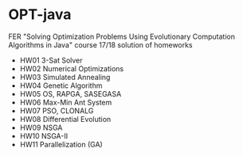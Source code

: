# OPT-java
FER "Solving Optimization Problems Using Evolutionary Computation Algorithms in Java" course 17/18 solution of homeworks

- HW01 3-Sat Solver
- HW02 Numerical Optimizations
- HW03 Simulated Annealing
- HW04 Genetic Algorithm
- HW05 OS, RAPGA, SASEGASA
- HW06 Max-Min Ant System
- HW07 PSO, CLONALG
- HW08 Differential Evolution
- HW09 NSGA
- HW10 NSGA-II
- HW11 Parallelization (GA)
